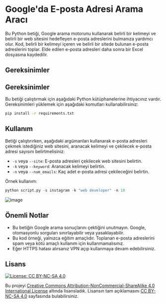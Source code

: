 # Google'da E-posta Adresi Arama Aracı

Bu Python betiği, Google arama motorunu kullanarak belirli bir kelimeyi ve belirli bir web sitesini hedefleyen e-posta adreslerini bulmanıza yardımcı olur. Kod, belirli bir kelimeyi içeren ve belirli bir sitede bulunan e-posta adreslerini toplar. Elde edilen e-posta adresleri daha sonra bir Excel dosyasına kaydedilir.

## Gereksinimler

## Gereksinimler

Bu betiği çalıştırmak için aşağıdaki Python kütüphanelerine ihtiyacınız vardır. Gereksinimleri yüklemek için aşağıdaki komutları kullanabilirsiniz:

```bash
pip install -r requirements.txt
```

## Kullanım

Betiği çalıştırırken, aşağıdaki argümanları kullanarak e-posta adresleri çekmek istediğiniz web sitesini, aranacak kelimeyi ve çekilecek e-posta adresi sayısını belirtmelisiniz:

- `-s` veya `--site`: E-posta adresleri çekilecek web sitesini belirtin.
- `-k` veya `--keyword`: Aranacak kelimeyi belirtin.
- `-n` veya `--num_emails`: Kaç adet e-posta adresi çekileceğini belirtin.

Örnek kullanım:
```python
python script.py -s instagram -k "web developer" -n 10
```

![image](https://github.com/ugurcomptech/Instagram-mail-scarping/assets/133202238/040b6682-6ef8-4a56-8015-90854978f927)


## Önemli Notlar

- Bu betiğin Google arama sonuçlarını çektiğini unutmayın. Google, otomasyonlu sorguları sınırlayabilir veya yasaklayabilir.
- Bu kod örneği, yalnızca eğitim amaçlıdır. Toplanan e-posta adreslerini spam veya kötü amaçlı kullanım için kullanmamalısınız.
- Eğer HTTPS hatası alırsanız VPN açıp kullanmaya devam edebilirsiniz.


## Lisans

[![License: CC BY-NC-SA 4.0](https://licensebuttons.net/l/by-nc-sa/4.0/88x31.png)](https://creativecommons.org/licenses/by-nc-sa/4.0/legalcode)

Bu projeyi [Creative Commons Attribution-NonCommercial-ShareAlike 4.0 International License](https://creativecommons.org/licenses/by-nc-sa/4.0/legalcode) altında lisansladık. Lisansın tam açıklamasını [CC BY-NC-SA 4.0](https://creativecommons.org/licenses/by-nc-sa/4.0/legalcode) sayfasında bulabilirsiniz.

